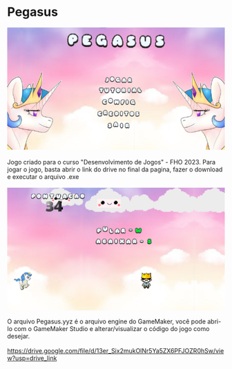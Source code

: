 # Pegasus
![logo_Pegasus](https://github.com/MatheusLastoria/Pegasus/blob/main/pegasus_menu.png)
<br><br>
Jogo criado para o curso "Desenvolvimento de Jogos" - FHO 2023. Para jogar o jogo, basta abrir o link do drive no final da pagina, fazer o download e executar o arquivo .exe
<br><br>
![logo_Pegasus](https://github.com/MatheusLastoria/Pegasus/blob/main/Pegasus_tutorial.png)

O arquivo Pegasus.yyz é o arquivo engine do GameMaker, você pode abri-lo com o GameMaker Studio e alterar/visualizar o código do jogo como desejar.
<br><br>
https://drive.google.com/file/d/13er_Six2mukOlNr5Ya5ZX6PFJOZR0hSw/view?usp=drive_link
